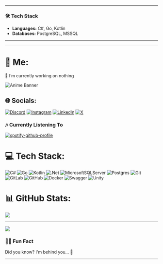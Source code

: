 




---

### 🛠️ **Tech Stack**

- **Languages:** C#, Go, Kotlin
- **Databases:** PostgreSQL, MSSQL


---



---


# 🐍 Me:
🔧 I’m currently working on nothing<br>

![Anime Banner](https://i.pinimg.com/736x/08/d6/78/08d67875272ab02254c9930e04d51888.jpg)

## 🌐 Socials:
[![Discord](https://img.shields.io/badge/Discord-%237289DA.svg?logo=discord&logoColor=white)](https://discord.gg/gor.05) [![Instagram](https://img.shields.io/badge/Instagram-%23E4405F.svg?logo=Instagram&logoColor=white)](https://instagram.com/gor.zerofive) [![LinkedIn](https://img.shields.io/badge/LinkedIn-%230077B5.svg?logo=linkedin&logoColor=white)](https://linkedin.com/in/demi-revolution) [![X](https://img.shields.io/badge/X-black.svg?logo=X&logoColor=white)](https://x.com/EvaLumine) 

### 🎶 **Currently Listening To**

[![spotify-github-profile](https://spotify-github-profile.kittinanx.com/api/view?uid=t80vzc83lm8tvkn56npzkc8tj&cover_image=true&theme=novatorem&show_offline=false&background_color=121212&interchange=false&bar_color=53b14f&bar_color_cover=true)](https://spotify-github-profile.kittinanx.com/api/view?uid=t80vzc83lm8tvkn56npzkc8tj&redirect=true)

# 💻 Tech Stack:
![C#](https://img.shields.io/badge/c%23-%23239120.svg?style=plastic&logo=csharp&logoColor=white) ![Go](https://img.shields.io/badge/go-%2300ADD8.svg?style=plastic&logo=go&logoColor=white) ![Kotlin](https://img.shields.io/badge/kotlin-%237F52FF.svg?style=plastic&logo=kotlin&logoColor=white) ![.Net](https://img.shields.io/badge/.NET-5C2D91?style=plastic&logo=.net&logoColor=white) ![MicrosoftSQLServer](https://img.shields.io/badge/Microsoft%20SQL%20Server-CC2927?style=plastic&logo=microsoft%20sql%20server&logoColor=white) ![Postgres](https://img.shields.io/badge/postgres-%23316192.svg?style=plastic&logo=postgresql&logoColor=white) ![Git](https://img.shields.io/badge/git-%23F05033.svg?style=plastic&logo=git&logoColor=white) ![GitLab](https://img.shields.io/badge/gitlab-%23181717.svg?style=plastic&logo=gitlab&logoColor=white) ![GitHub](https://img.shields.io/badge/github-%23121011.svg?style=plastic&logo=github&logoColor=white) ![Docker](https://img.shields.io/badge/docker-%230db7ed.svg?style=plastic&logo=docker&logoColor=white) ![Swagger](https://img.shields.io/badge/-Swagger-%23Clojure?style=plastic&logo=swagger&logoColor=white) ![Unity](https://img.shields.io/badge/unity-%23000000.svg?style=plastic&logo=unity&logoColor=white)
# 📊 GitHub Stats:
![](https://github-readme-stats.vercel.app/api/top-langs/?username=Revolyshn&theme=tokyonight&hide_border=false&include_all_commits=false&count_private=false&layout=compact)

---
<img src="https://count.getloli.com/get/@Revolyshn?theme=rule34"/>


### 🐱‍💻 **Fun Fact**

Did you know? I'm behind you... 👀

---



